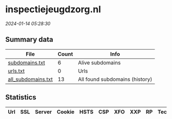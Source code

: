 # inspectiejeugdzorg.nl
*2024-01-14 05:28:30*
## Summary data
| File       | Count | Info |
|------------|-------|------|
|[subdomains.txt](/data/inspectiejeugdzorg.nl/subdomains.txt)|6|Alive subdomains|
|[urls.txt](/data/inspectiejeugdzorg.nl/urls.txt)|0|Urls|
|[all_subdomains.txt](/data/inspectiejeugdzorg.nl/all_subdomains.txt)|13|All found subdomains (history)|
## Statistics
| Url | SSL | Server | Cookie | HSTS | CSP | XFO | XXP | RP | Tech |Title |
|------------|-------|------|------|------|------|------|------|------|------|------|